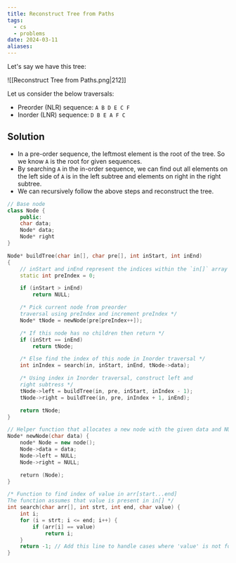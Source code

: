 ```yaml
---
title: Reconstruct Tree from Paths
tags:
  - cs
  - problems
date: 2024-03-11
aliases:
---
```

Let's say we have this tree:

![[Reconstruct Tree from Paths.png|212]]

Let us consider the below traversals:
- Preorder (NLR) sequence: `A B D E C F`
- Inorder (LNR) sequence: `D B E A F C`

## Solution
- In a pre-order sequence, the leftmost element is the root of the tree. So we know `A` is the root for given sequences. 
- By searching `A` in the in-order sequence, we can find out all elements on the left side of `A` is in the left subtree and elements on right in the right subtree.
- We can recursively follow the above steps and reconstruct the tree. 

```cpp
// Base node
class Node {
	public:
	char data;
	Node* data;
	Node* right
}

Node* buildTree(char in[], char pre[], int inStart, int inEnd) 
{ 
	// inStart and inEnd represent the indices within the `in[]` array 
    static int preIndex = 0; 

    if (inStart > inEnd) 
        return NULL; 

    /* Pick current node from preorder
    traversal using preIndex and increment preIndex */
    Node* tNode = newNode(pre[preIndex++]); 

    /* If this node has no children then return */
    if (inStrt == inEnd) 
        return tNode; 

    /* Else find the index of this node in Inorder traversal */
    int inIndex = search(in, inStart, inEnd, tNode->data); 

    /* Using index in Inorder traversal, construct left and 
    right subtress */
    tNode->left = buildTree(in, pre, inStart, inIndex - 1); 
    tNode->right = buildTree(in, pre, inIndex + 1, inEnd); 

    return tNode; 
}

// Helper function that allocates a new node with the given data and NULL left and right pointers
Node* newNode(char data) {
    node* Node = new node();
    Node->data = data;
    Node->left = NULL;
    Node->right = NULL;

    return (Node);
}

/* Function to find index of value in arr[start...end]
The function assumes that value is present in in[] */
int search(char arr[], int strt, int end, char value) { 
    int i; 
    for (i = strt; i <= end; i++) { 
        if (arr[i] == value) 
            return i; 
    }
    return -1; // Add this line to handle cases where 'value' is not found in 'arr'.
}
```